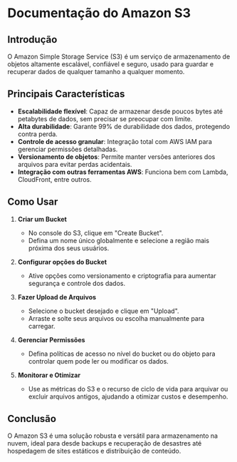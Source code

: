 # Documentação do Amazon S3

## Introdução
O Amazon Simple Storage Service (S3) é um serviço de armazenamento de objetos altamente escalável, confiável e seguro, usado para guardar e recuperar dados de qualquer tamanho a qualquer momento.

## Principais Características

- **Escalabilidade flexível**: Capaz de armazenar desde poucos bytes até petabytes de dados, sem precisar se preocupar com limite.
- **Alta durabilidade**: Garante 99% de durabilidade dos dados, protegendo contra perda.
- **Controle de acesso granular**: Integração total com AWS IAM para gerenciar permissões detalhadas.
- **Versionamento de objetos**: Permite manter versões anteriores dos arquivos para evitar perdas acidentais.
- **Integração com outras ferramentas AWS**: Funciona bem com Lambda, CloudFront, entre outros.

## Como Usar

1. **Criar um Bucket**  
   - No console do S3, clique em "Create Bucket".  
   - Defina um nome único globalmente e selecione a região mais próxima dos seus usuários.

2. **Configurar opções do Bucket**  
   - Ative opções como versionamento e criptografia para aumentar segurança e controle dos dados.

3. **Fazer Upload de Arquivos**  
   - Selecione o bucket desejado e clique em "Upload".  
   - Arraste e solte seus arquivos ou escolha manualmente para carregar.

4. **Gerenciar Permissões**  
   - Defina políticas de acesso no nível do bucket ou do objeto para controlar quem pode ler ou modificar os dados.

5. **Monitorar e Otimizar**  
   - Use as métricas do S3 e o recurso de ciclo de vida para arquivar ou excluir arquivos antigos, ajudando a otimizar custos e desempenho.

## Conclusão
O Amazon S3 é uma solução robusta e versátil para armazenamento na nuvem, ideal para desde backups e recuperação de desastres até hospedagem de sites estáticos e distribuição de conteúdo.
